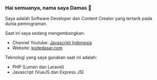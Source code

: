 ### Hai semuanya, nama saya Damas 👋 

Saya adalah Software Developer dan Content Creator yang tertarik pada dunia pemrograman.

Saat ini saya sedang mengembangkan:
- Channel Youtube: [Javascript Indonesia](https://www.youtube.com/channel/UCoAyv7fY3qEElFvulEmRN0A/about)
- Website: [kodedasar.com](https://kodedasar.com)

Teknologi yang saya gunakan saat ini adalah:
- PHP (Lumen dan Laravel)
- Javascript (VueJS dan Express JS)
